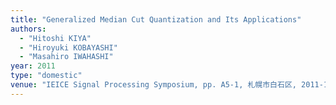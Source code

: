 ```yaml
---
title: "Generalized Median Cut Quantization and Its Applications"
authors:
  - "Hitoshi KIYA"
  - "Hiroyuki KOBAYASHI"
  - "Masahiro IWAHASHI"
year: 2011
type: "domestic"
venue: "IEICE Signal Processing Symposium, pp. A5-1, 札幌市白石区, 2011-11-17."
---
```

